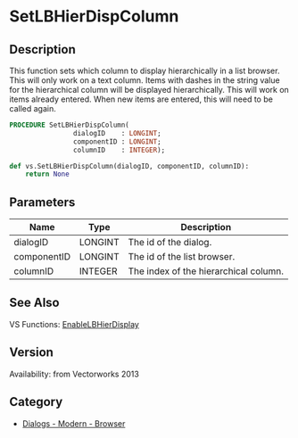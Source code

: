 # SetLBHierDispColumn

## Description
This function sets which column to display hierarchically in a list browser. This will only work on a text column. Items with dashes in the string value for the hierarchical column will be displayed hierarchically. This will work on items already entered. When new items are entered, this will need to be called again.

```pascal
PROCEDURE SetLBHierDispColumn(
				dialogID    : LONGINT;
				componentID : LONGINT;
				columnID    : INTEGER);
```

```python
def vs.SetLBHierDispColumn(dialogID, componentID, columnID):
    return None
```

## Parameters
|Name|Type|Description|
|---|---|---|
|dialogID|LONGINT|The id of the dialog.|
|componentID|LONGINT|The id of the list browser.|
|columnID|INTEGER|The index of the hierarchical column.|

## See Also
VS Functions:
[EnableLBHierDisplay](EnableLBHierDisplay.md)

## Version
Availability: from Vectorworks 2013

## Category
* [Dialogs - Modern - Browser](../Categories/Dialogs%20-%20Modern%20-%20Browser.md)
